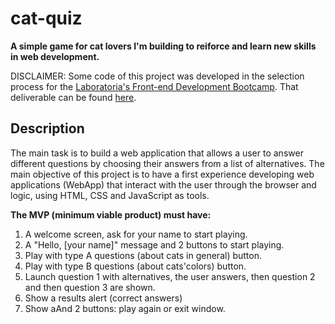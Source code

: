 # cat-quiz

**A simple game for cat lovers
I'm building to reiforce and learn new skills in web development.**

DISCLAIMER: Some code of this project was developed in the selection process
for the [Laboratoria's Front-end Development Bootcamp](https://github.com/Laboratoria/bootcamp/blob/main/README.md). That deliverable can be found [here](https://trivia.josselynludena.repl.co/).

## Description

The main task is to build a web application that allows a user to answer
different questions by choosing their answers from a list of alternatives.
The main objective of this project is to have a first experience developing
web applications (WebApp) that interact with the user through the browser and logic,
using HTML, CSS and JavaScript as tools.

**The MVP (minimum viable product) must have:**

1. A welcome screen, ask for your name to start playing.
2. A "Hello, [your name]" message and 2 buttons to start playing.
3. Play with type A questions (about cats in general) button.
4. Play with type B questions (about cats'colors) button.
5. Launch question 1 with alternatives, the user answers, then question 2 and then question 3 are shown.
6. Show a results alert (correct answers)
7. Show aAnd 2 buttons: play again or exit window.
